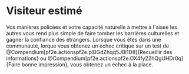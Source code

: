 # Visiteur estimé

<p>Vos manières policées et votre capacité naturelle à mettre à l'aisee les autres vous rend plus simple de faire tomber les barrières culturelles et gagner la confiance des étrangers. Lorsque vous êtes dans une communauté, lorque vous obtenez un échec critique sur un test de @Compendium[pf2e.actionspf2e.plBGdZhqq5JBl1D8]{Recueillir des informations} ou @Compendium[pf2e.actionspf2e.OX4fy22hQgUHDr0q]{Faire bonne impression}, vous obtenez un échec à la place.&nbsp;</p>